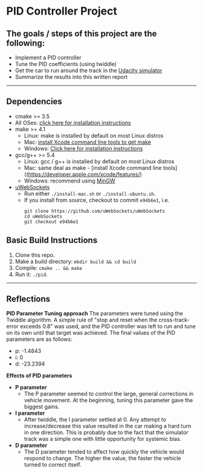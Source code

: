 # PID Controller Project

## The goals / steps of this project are the following:

- Implement a PID controller
- Tune the PID coefficients (using twiddle)
- Get the car to run around the track in the [Udacity simulator](https://github.com/udacity/self-driving-car-sim/releases)
- Summarize the results into this written report

---

## Dependencies

* cmake >= 3.5
 * All OSes: [click here for installation instructions](https://cmake.org/install/)
* make >= 4.1
  * Linux: make is installed by default on most Linux distros
  * Mac: [install Xcode command line tools to get make](https://developer.apple.com/xcode/features/)
  * Windows: [Click here for installation instructions](http://gnuwin32.sourceforge.net/packages/make.htm)
* gcc/g++ >= 5.4
  * Linux: gcc / g++ is installed by default on most Linux distros
  * Mac: same deal as make - [install Xcode command line tools]((https://developer.apple.com/xcode/features/)
  * Windows: recommend using [MinGW](http://www.mingw.org/)
* [uWebSockets](https://github.com/uWebSockets/uWebSockets)
  * Run either `./install-mac.sh` or `./install-ubuntu.sh`.
  * If you install from source, checkout to commit `e94b6e1`, i.e.
    ```
    git clone https://github.com/uWebSockets/uWebSockets 
    cd uWebSockets
    git checkout e94b6e1
    ```
## Basic Build Instructions

1. Clone this repo.
2. Make a build directory: `mkdir build && cd build`
3. Compile: `cmake .. && make`
4. Run it: `./pid`.

---

## Reflections
**PID Parameter Tuning approach**
The parameters were tuned using the Twiddle algorithm. A simple rule of "stop and reset when the cross-track-error exceeds 0.8" was used, and the PID controller was left to run and tune on its own until that target was achieved. The final values of the PID parameters are as follows:
  * p: -1.4843
  * i: 0  
  * d: -23.2394

**Effects of PID parameters**
* **P parameter**
  * The P parameter seemed to control the large, general corrections in vehicle movement. At the beginning, tuning this parameter gave the biggest gains.
* **I parameter**
  * After twiddle, the I parameter settled at 0. Any attempt to increase/decrease this value resulted in the car making a hard turn in one direction. This is probably due to the fact that the simulator track was a simple one with little opportunity for systemic bias.
* **D parameter**
  * The D parameter tended to affect how quickly the vehicle would respond to change. The higher the value, the faster the vehicle turned to correct itself.
